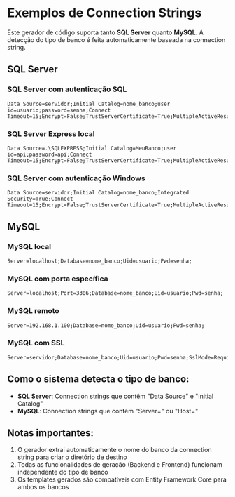 # Exemplos de Connection Strings

Este gerador de código suporta tanto **SQL Server** quanto **MySQL**. A detecção do tipo de banco é feita automaticamente baseada na connection string.

## SQL Server

### SQL Server com autenticação SQL
```
Data Source=servidor;Initial Catalog=nome_banco;user id=usuario;password=senha;Connect Timeout=15;Encrypt=False;TrustServerCertificate=True;MultipleActiveResultSets=True
```

### SQL Server Express local
```
Data Source=.\SQLEXPRESS;Initial Catalog=MeuBanco;user id=api;password=api;Connect Timeout=15;Encrypt=False;TrustServerCertificate=True;MultipleActiveResultSets=True
```

### SQL Server com autenticação Windows
```
Data Source=servidor;Initial Catalog=nome_banco;Integrated Security=True;Connect Timeout=15;Encrypt=False;TrustServerCertificate=True;MultipleActiveResultSets=True
```

## MySQL

### MySQL local
```
Server=localhost;Database=nome_banco;Uid=usuario;Pwd=senha;
```

### MySQL com porta específica
```
Server=localhost;Port=3306;Database=nome_banco;Uid=usuario;Pwd=senha;
```

### MySQL remoto
```
Server=192.168.1.100;Database=nome_banco;Uid=usuario;Pwd=senha;
```

### MySQL com SSL
```
Server=servidor;Database=nome_banco;Uid=usuario;Pwd=senha;SslMode=Required;
```

## Como o sistema detecta o tipo de banco:

- **SQL Server**: Connection strings que contêm "Data Source" e "Initial Catalog"
- **MySQL**: Connection strings que contêm "Server=" ou "Host="

## Notas importantes:

1. O gerador extrai automaticamente o nome do banco da connection string para criar o diretório de destino
2. Todas as funcionalidades de geração (Backend e Frontend) funcionam independente do tipo de banco
3. Os templates gerados são compatíveis com Entity Framework Core para ambos os bancos